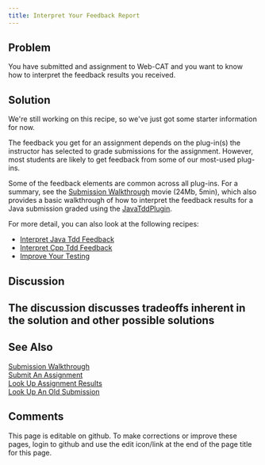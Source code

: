 ```yaml
---
title: Interpret Your Feedback Report
---
```

## Problem 

You have submitted and assignment to Web-CAT and you want to know how to
interpret the feedback results you received.

## Solution 

We're still working on this recipe, so we've just got some starter information
for now.

The feedback you get for an assignment depends on the plug-in(s) the
instructor has selected to grade submissions for the assignment.  However,
most students are likely to get feedback from some of our most-used
plug-ins.

Some of the feedback elements are common across all plug-ins.  For a
summary, see the [Submission Walkthrough](SubmissionWalkthrough.html) movie (24Mb, 5min), which
also provides a basic walkthrough of how to interpret the feedback results
for a Java submission graded using the [JavaTddPlugin](JavaTddPlugin/).

For more detail, you can also look at the following recipes:

* [Interpret Java Tdd Feedback](InterpretJavaTddFeedback.html)
* [Interpret Cpp Tdd Feedback](InterpretCppTddFeedback.html)
* [Improve Your Testing](ImproveYourTesting.html)

## Discussion 

## The discussion discusses tradeoffs inherent in the solution and other possible solutions

## See Also 

[Submission Walkthrough](SubmissionWalkthrough.html) <br/>
[Submit An Assignment](SubmitAnAssignment.html) <br/>
[Look Up Assignment Results](LookUpAssignmentResults.html) <br/>
[Look Up An Old Submission](LookUpAnOldSubmission.html)

## Comments 

This page is editable on github. To make corrections or improve these
pages, login to github and use the edit icon/link at the end of the
page title for this page.
